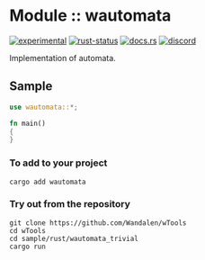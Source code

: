 # Module :: wautomata
[![experimental](https://img.shields.io/badge/stability-experimental-orange.svg)](https://github.com/emersion/stability-badges#experimental) [![rust-status](https://github.com/Wandalen/wTools/actions/workflows/ModulewAutomataPush.yml/badge.svg)](https://github.com/Wandalen/wTools/actions/workflows/ModulewAutomataPush.yml) [![docs.rs](https://img.shields.io/docsrs/wautomata?color=e3e8f0&logo=docs.rs)](https://docs.rs/wautomata) [![discord](https://img.shields.io/discord/872391416519737405?color=eee&logo=discord&logoColor=eee)](https://discord.gg/JwTG6d2b)

Implementation of automata.

## Sample

``` rust sample test
use wautomata::*;

fn main()
{
}
```

### To add to your project

``` shell
cargo add wautomata
```

### Try out from the repository

``` shell test
git clone https://github.com/Wandalen/wTools
cd wTools
cd sample/rust/wautomata_trivial
cargo run
```
